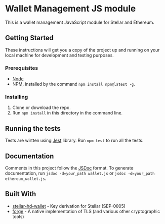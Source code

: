 # Wallet Management JS module
This is a wallet management JavaScript module for Stellar and Ethereum.
## Getting Started
These instructions will get you a copy of the project up and running on your local machine for development and testing purposes.
### Prerequisites
* [Node](https://nodejs.org/en/download/)
* NPM, installed by the command `npm install npm@latest -g`.
### Installing
1. Clone or download the repo.
2. Run `npm install` in this directory in the command line.
## Running the tests
Tests are wirtten using [Jest](https://jestjs.io/) library.
Run `npm test` to run all the tests.

## Documentation
Comments in this project follow the [JSDoc](http://usejsdoc.org/index.html) format.
To generate documentation, run `jsdoc -d=your_path wallet.js` or `jsdoc -d=your_path ethereum_wallet.js`.
## Built With
* [stellar-hd-wallet](https://www.npmjs.com/package/stellar-hd-wallet) - Key derivation for Stellar (SEP-0005)
* [forge](https://www.npmjs.com/package/node-forge) - A native implementation of TLS (and various other cryptographic tools)

